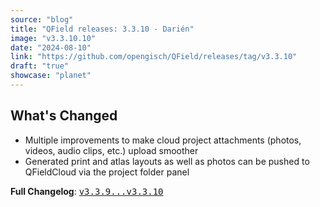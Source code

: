 ```yaml
---
source: "blog"
title: "QField releases: 3.3.10 - Darién"
image: "v3.3.10.10"
date: "2024-08-10"
link: "https://github.com/opengisch/QField/releases/tag/v3.3.10"
draft: "true"
showcase: "planet"
---
```


<h2>What's Changed</h2>
<ul>
<li>Multiple improvements to make cloud project attachments (photos, videos, audio clips, etc.) upload smoother</li>
<li>Generated print and atlas layouts as well as photos can be pushed to QFieldCloud via the project folder panel</li>
</ul>
<p><strong>Full Changelog</strong>: <a class="commit-link" href="https://github.com/opengisch/QField/compare/v3.3.9...v3.3.10"><tt>v3.3.9...v3.3.10</tt></a></p>
